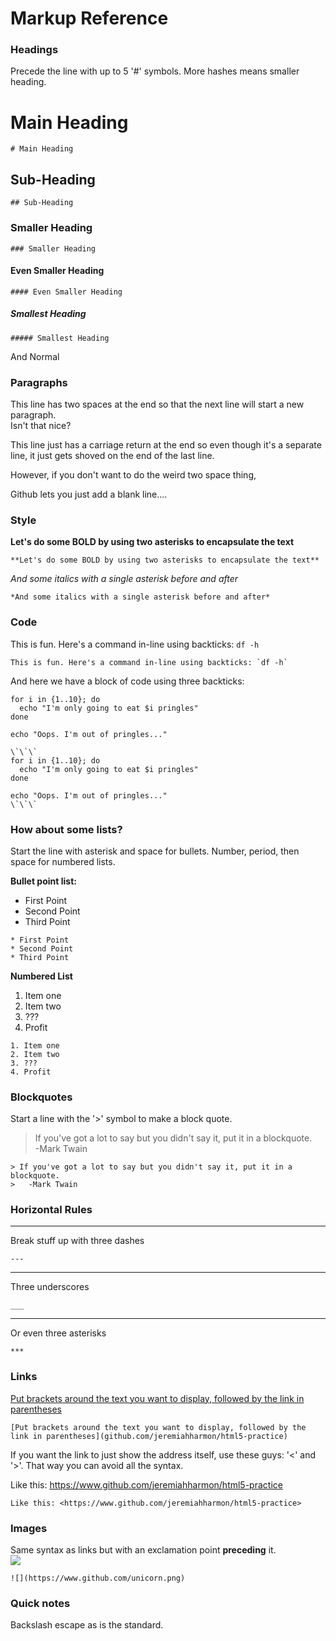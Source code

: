 # Markup Reference

### Headings
Precede the line with up to 5 '#' symbols. More hashes means smaller heading.
# Main Heading
```
# Main Heading
```

## Sub-Heading
```
## Sub-Heading
```

### Smaller Heading
```
### Smaller Heading
```

#### Even Smaller Heading
```
#### Even Smaller Heading
```

##### Smallest Heading
```
##### Smallest Heading
```

And Normal

### Paragraphs
This line has two spaces at the end so that the next line will start a new paragraph.  
Isn't that nice?

This line just has a carriage return at the end
so even though it's a separate line, it just gets shoved on the end of the last line.

However, if you don't want to do the weird two space thing,

Github lets you just add a blank line....

### Style
**Let's do some BOLD by using two asterisks to encapsulate the text**
```
**Let's do some BOLD by using two asterisks to encapsulate the text**
```

*And some italics with a single asterisk before and after*
```
*And some italics with a single asterisk before and after*  
```

### Code
This is fun. Here's a command in-line using backticks: `df -h`
```
This is fun. Here's a command in-line using backticks: `df -h`
```

And here we have a block of code using three backticks:
```
for i in {1..10}; do
  echo "I'm only going to eat $i pringles"
done

echo "Oops. I'm out of pringles..."
```
```
\`\`\`
for i in {1..10}; do
  echo "I'm only going to eat $i pringles"
done

echo "Oops. I'm out of pringles..."
\`\`\`
```

### How about some lists?
Start the line with asterisk and space for bullets. Number, period, then space for numbered lists.

**Bullet point list:**
* First Point
* Second Point
* Third Point
```
* First Point
* Second Point
* Third Point
```

**Numbered List**
1. Item one
2. Item two
3. ???
4. Profit
```
1. Item one
2. Item two
3. ???
4. Profit
```

### Blockquotes
Start a line with the '>' symbol to make a block quote.
> If you've got a lot to say but you didn't say it, put it in a blockquote.  
>   -Mark Twain
```
> If you've got a lot to say but you didn't say it, put it in a blockquote.  
>   -Mark Twain
```

### Horizontal Rules
---
Break stuff up with three dashes
```
---
```
___
Three underscores
```
___
```
***
Or even three asterisks
```
***
```

### Links
[Put brackets around the text you want to display, followed by the link in parentheses](github.com/jeremiahharmon/html5-practice)
```
[Put brackets around the text you want to display, followed by the link in parentheses](github.com/jeremiahharmon/html5-practice)  
```
If you want the link to just show the address itself, use these guys: '<' and '>'. That way you can avoid all the syntax.

Like this: <https://www.github.com/jeremiahharmon/html5-practice>
```
Like this: <https://www.github.com/jeremiahharmon/html5-practice>
```

### Images
Same syntax as links but with an exclamation point **preceding** it.  
![](https://www.github.com/unicorn.png)
```
![](https://www.github.com/unicorn.png)
```

### Quick notes
Backslash escape as is the standard.
